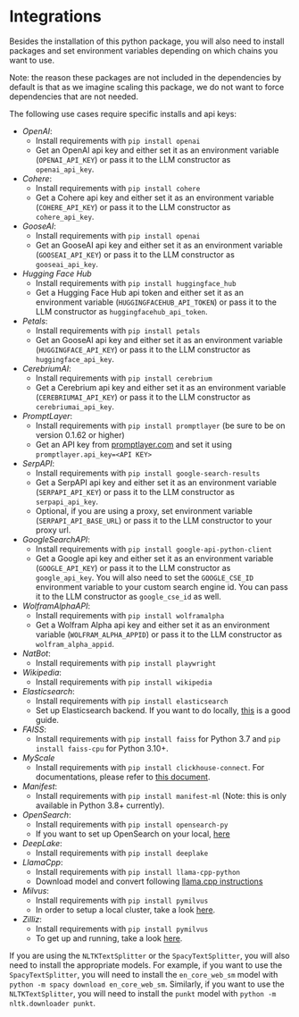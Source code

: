 # Integrations

Besides the installation of this python package, you will also need to install packages and set environment variables depending on which chains you want to use.

Note: the reason these packages are not included in the dependencies by default is that as we imagine scaling this package, we do not want to force dependencies that are not needed.

The following use cases require specific installs and api keys:

- _OpenAI_:
  - Install requirements with `pip install openai`
  - Get an OpenAI api key and either set it as an environment variable (`OPENAI_API_KEY`) or pass it to the LLM constructor as `openai_api_key`.
- _Cohere_:
  - Install requirements with `pip install cohere`
  - Get a Cohere api key and either set it as an environment variable (`COHERE_API_KEY`) or pass it to the LLM constructor as `cohere_api_key`.
- _GooseAI_:
  - Install requirements with `pip install openai`
  - Get an GooseAI api key and either set it as an environment variable (`GOOSEAI_API_KEY`) or pass it to the LLM constructor as `gooseai_api_key`.
- _Hugging Face Hub_
  - Install requirements with `pip install huggingface_hub`
  - Get a Hugging Face Hub api token and either set it as an environment variable (`HUGGINGFACEHUB_API_TOKEN`) or pass it to the LLM constructor as `huggingfacehub_api_token`.
- _Petals_:
  - Install requirements with `pip install petals`
  - Get an GooseAI api key and either set it as an environment variable (`HUGGINGFACE_API_KEY`) or pass it to the LLM constructor as `huggingface_api_key`.
- _CerebriumAI_:
  - Install requirements with `pip install cerebrium`
  - Get a Cerebrium api key and either set it as an environment variable (`CEREBRIUMAI_API_KEY`) or pass it to the LLM constructor as `cerebriumai_api_key`.
- _PromptLayer_:
  - Install requirements with `pip install promptlayer` (be sure to be on version 0.1.62 or higher)
  - Get an API key from [promptlayer.com](http://www.promptlayer.com) and set it using `promptlayer.api_key=<API KEY>`
- _SerpAPI_:
  - Install requirements with `pip install google-search-results`
  - Get a SerpAPI api key and either set it as an environment variable (`SERPAPI_API_KEY`) or pass it to the LLM constructor as `serpapi_api_key`.
  - Optional, if you are using a proxy, set environment variable (`SERPAPI_API_BASE_URL`) or pass it to the LLM constructor to your proxy url.
- _GoogleSearchAPI_:
  - Install requirements with `pip install google-api-python-client`
  - Get a Google api key and either set it as an environment variable (`GOOGLE_API_KEY`) or pass it to the LLM constructor as `google_api_key`. You will also need to set the `GOOGLE_CSE_ID` environment variable to your custom search engine id. You can pass it to the LLM constructor as `google_cse_id` as well.
- _WolframAlphaAPI_:
  - Install requirements with `pip install wolframalpha`
  - Get a Wolfram Alpha api key and either set it as an environment variable (`WOLFRAM_ALPHA_APPID`) or pass it to the LLM constructor as `wolfram_alpha_appid`.
- _NatBot_:
  - Install requirements with `pip install playwright`
- _Wikipedia_:
  - Install requirements with `pip install wikipedia`
- _Elasticsearch_:
  - Install requirements with `pip install elasticsearch`
  - Set up Elasticsearch backend. If you want to do locally, [this](https://www.elastic.co/guide/en/elasticsearch/reference/7.17/getting-started.html) is a good guide.
- _FAISS_:
  - Install requirements with `pip install faiss` for Python 3.7 and `pip install faiss-cpu` for Python 3.10+.
- _MyScale_
  - Install requirements with `pip install clickhouse-connect`. For documentations, please refer to [this document](https://docs.myscale.com/en/overview/).
- _Manifest_:
  - Install requirements with `pip install manifest-ml` (Note: this is only available in Python 3.8+ currently).
- _OpenSearch_:
  - Install requirements with `pip install opensearch-py`
  - If you want to set up OpenSearch on your local, [here](https://opensearch.org/docs/latest/)
- _DeepLake_:
  - Install requirements with `pip install deeplake`
- _LlamaCpp_:
  - Install requirements with `pip install llama-cpp-python`
  - Download model and convert following [llama.cpp instructions](https://github.com/ggerganov/llama.cpp)
- _Milvus_:
  - Install requirements with `pip install pymilvus`
  - In order to setup a local cluster, take a look [here](https://milvus.io/docs).
- _Zilliz_:
  - Install requirements with `pip install pymilvus`
  - To get up and running, take a look [here](https://zilliz.com/doc/quick_start).


If you are using the `NLTKTextSplitter` or the `SpacyTextSplitter`, you will also need to install the appropriate models. For example, if you want to use the `SpacyTextSplitter`, you will need to install the `en_core_web_sm` model with `python -m spacy download en_core_web_sm`. Similarly, if you want to use the `NLTKTextSplitter`, you will need to install the `punkt` model with `python -m nltk.downloader punkt`.
